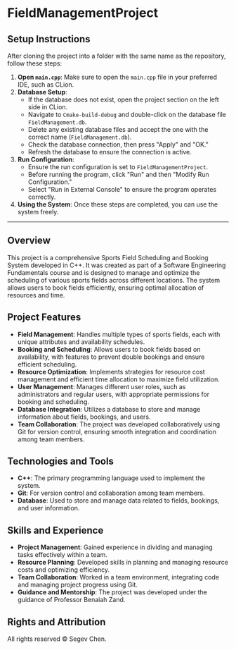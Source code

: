 # FieldManagementProject

## Setup Instructions
After cloning the project into a folder with the same name as the repository, follow these steps:

1. **Open `main.cpp`**: Make sure to open the `main.cpp` file in your preferred IDE, such as CLion.
2. **Database Setup**:
   - If the database does not exist, open the project section on the left side in CLion.
   - Navigate to `Cmake-build-debug` and double-click on the database file `FieldManagement.db`.
   - Delete any existing database files and accept the one with the correct name (`FieldManagement.db`).
   - Check the database connection, then press "Apply" and "OK."
   - Refresh the database to ensure the connection is active.
3. **Run Configuration**:
   - Ensure the run configuration is set to `FieldManagementProject`.
   - Before running the program, click "Run" and then "Modify Run Configuration."
   - Select "Run in External Console" to ensure the program operates correctly.
4. **Using the System**: Once these steps are completed, you can use the system freely.

---

## Overview
This project is a comprehensive Sports Field Scheduling and Booking System developed in C++. It was created as part of a Software Engineering Fundamentals course and is designed to manage and optimize the scheduling of various sports fields across different locations. The system allows users to book fields efficiently, ensuring optimal allocation of resources and time.

## Project Features
- **Field Management**: Handles multiple types of sports fields, each with unique attributes and availability schedules.
- **Booking and Scheduling**: Allows users to book fields based on availability, with features to prevent double bookings and ensure efficient scheduling.
- **Resource Optimization**: Implements strategies for resource cost management and efficient time allocation to maximize field utilization.
- **User Management**: Manages different user roles, such as administrators and regular users, with appropriate permissions for booking and scheduling.
- **Database Integration**: Utilizes a database to store and manage information about fields, bookings, and users.
- **Team Collaboration**: The project was developed collaboratively using Git for version control, ensuring smooth integration and coordination among team members.

## Technologies and Tools
- **C++**: The primary programming language used to implement the system.
- **Git**: For version control and collaboration among team members.
- **Database**: Used to store and manage data related to fields, bookings, and user information.

## Skills and Experience
- **Project Management**: Gained experience in dividing and managing tasks effectively within a team.
- **Resource Planning**: Developed skills in planning and managing resource costs and optimizing efficiency.
- **Team Collaboration**: Worked in a team environment, integrating code and managing project progress using Git.
- **Guidance and Mentorship**: The project was developed under the guidance of Professor Benaiah Zand.

## Rights and Attribution
All rights reserved © Segev Chen.
